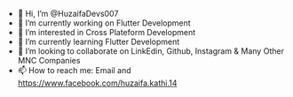 - 👋 Hi, I’m @HuzaifaDevs007
- 🔭 I’m currently working on Flutter Development
- 👀 I’m interested in Cross Plateform Development
- 🌱 I’m currently learning Flutter Development
- 💞️ I’m looking to collaborate on LinkEdin, Github, Instagram & Many Other MNC Companies
- 📫 How to reach me: Email and https://www.facebook.com/huzaifa.kathi.14


